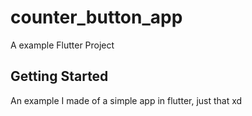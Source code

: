 # counter_button_app

A example Flutter Project

## Getting Started

An example I made of a simple app in flutter, just that xd
